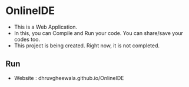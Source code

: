 # OnlineIDE
 * This is a Web Application.
 * In this, you can Compile and Run your code. You can share/save your codes too.
 * This project is being created. Right now, it is not completed.
 
 ## Run
  * Website : dhruvgheewala.github.io/OnlineIDE
